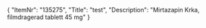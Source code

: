 {
  "ItemNr": "135275",
  "Title": "test",
  "Description": "Mirtazapin Krka, filmdragerad tablett 45 mg"
}